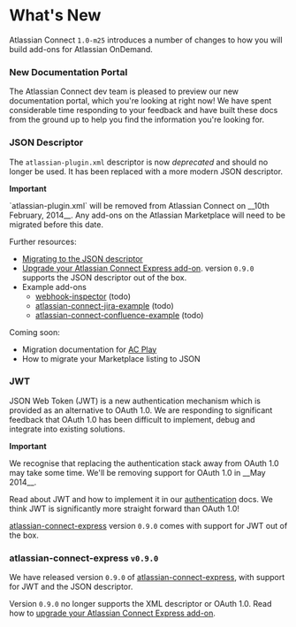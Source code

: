 # What's New

Atlassian Connect `1.0-m25` introduces a number of changes to how you will build add-ons for Atlassian OnDemand.

### New Documentation Portal

The Atlassian Connect dev team is pleased to preview our new documentation portal, which you're looking at right now! We
have spent considerable time responding to your feedback and have built these docs from the ground up to help you find
the information you're looking for.

### JSON Descriptor

The `atlassian-plugin.xml` descriptor is now _deprecated_ and should no longer be used. It has been replaced with
a more modern JSON descriptor.

<div class="aui-message warning">
    <p class="title">
        <span class="aui-icon icon-warning"></span>
        <strong>Important</strong>
    </p>
    `atlassian-plugin.xml` will be removed from Atlassian Connect on __10th February, 2014__. Any add-ons on the
    Atlassian Marketplace will need to be migrated before this date.
</div>

Further resources:

* [Migrating to the JSON descriptor](./migrating-from-xml-to-json-descriptor.html)
* [Upgrade your Atlassian Connect Express add-on](./upgrade-ace.html). version `0.9.0` supports the JSON descriptor out
of the box.
* Example add-ons
  * [webhook-inspector](https://bitbucket.org/atlassianlabs/webhook-inspector) (todo)
  * [atlassian-connect-jira-example](https://bitbucket.org/atlassianlabs/atlassian-connect-jira-example) (todo)
  * [atlassian-connect-confluence-example](https://bitbucket.org/atlassianlabs/atlassian-connect-confluence-example) (todo)

Coming soon:

* Migration documentation for [AC Play](https://bitbucket.org/atlassian/atlassian-connect-play-java)
* How to migrate your Marketplace listing to JSON

### JWT

JSON Web Token (JWT) is a new authentication mechanism which is provided as an alternative to OAuth 1.0. We are
responding to significant feedback that OAuth 1.0 has been difficult to implement, debug and integrate into existing
solutions.

<div class="aui-message info">
    <p class="title">
        <span class="aui-icon icon-info"></span>
        <strong>Important</strong>
    </p>
    We recognise that replacing the authentication stack away from OAuth 1.0 may take some time. We'll be removing
    support for OAuth 1.0 in __May 2014__.
</div>

Read about JWT and how to implement it in our [authentication](../concepts/authentication.html) docs. We think JWT is
significantly more straight forward than OAuth 1.0!

[atlassian-connect-express](https://bitbucket.org/atlassian/atlassian-connect-express/) version `0.9.0` comes with
support for JWT out of the box.

### atlassian-connect-express `v0.9.0`

We have released version `0.9.0` of [atlassian-connect-express](https://bitbucket.org/atlassian/atlassian-connect-express/),
with support for JWT and the JSON descriptor.

Version `0.9.0` no longer supports the XML descriptor or OAuth 1.0. Read how to
[upgrade your Atlassian Connect Express add-on](./upgrade-ace.html).